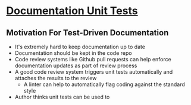 # [Documentation Unit Tests](https://simonwillison.net/2018/Jul/28/documentation-unit-tests/)

## Motivation For Test-Driven Documentation
* It's extremely hard to keep documentation up to date 
* Documentation should be kept in the code repo 
* Code review systems like Github pull requests can help enforce documentation updates as part of review process
* A good code review system triggers unit tests automatically and attaches the results to the review
	* A linter can help to automatically flag coding against the standard style
* Author thinks unit tests can be used to 
